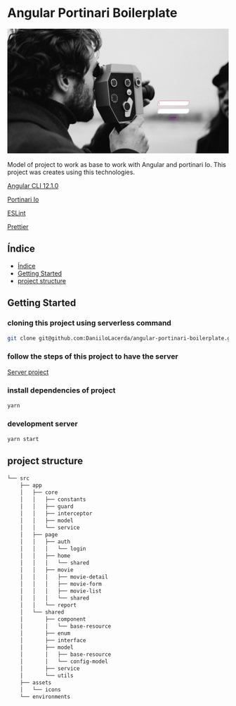 # Angular Portinari Boilerplate

![Screenshot](docs/home.jpeg)

Model of project to work as base to work with Angular and portinari Io.
This project was creates using this technologies.

[Angular CLI 12.1.0](https://github.com/angular/angular-cli)

[Portinari Io](https://po-ui.io/)

[ESLint](https://eslint.org/)

[Prettier](https://prettier.io/)

## Índice

- [Índice](#índice)
- [Getting Started](#getting_started)
- [project structure](#project_structure)

## Getting Started

### cloning this project using serverless command

```bash
git clone git@github.com:DaniiloLacerda/angular-portinari-boilerplate.git yourNameProject
```

### follow the steps of this project to have the server

[Server project](https://github.com/DaniiloLacerda/serverless-mongo-jest-boilerplate)

### install dependencies of project

```bash
yarn
```

### development server

```bash
yarn start
```

## project structure

```
└── src
    ├── app
    │   ├── core
    │   │   ├── constants
    │   │   ├── guard
    │   │   ├── interceptor
    │   │   ├── model
    │   │   └── service
    │   ├── page
    │   │   ├── auth
    │   │   │   └── login
    │   │   ├── home
    │   │   │   └── shared
    │   │   ├── movie
    │   │   │   ├── movie-detail
    │   │   │   ├── movie-form
    │   │   │   ├── movie-list
    │   │   │   └── shared
    │   │   └── report
    │   └── shared
    │       ├── component
    │       │   └── base-resource
    │       ├── enum
    │       ├── interface
    │       ├── model
    │       │   ├── base-resource
    │       │   └── config-model
    │       ├── service
    │       └── utils
    ├── assets
    │   └── icons
    └── environments
```
